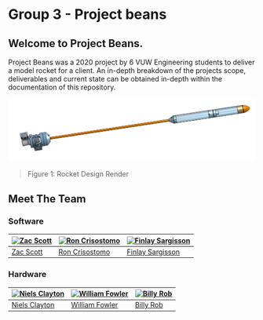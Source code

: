 # Group 3 - Project beans

## Welcome to Project Beans.

Project Beans was a 2020 project by 6 VUW Engineering students to
deliver a model rocket for a client. An in-depth breakdown of the
projects scope, deliverables and current state can be obtained in-depth
within the documentation of this repository.

![Rocket Design](hardware_package/prototyping/rocket_body/combined_3d_model/gimbal_p3_added.PNG)

> Figure 1: Rocket Design Render

## Meet The Team

### Software

| [![Zac Scott](https://avatars2.githubusercontent.com/u/38968222?s=460&u=3ec9a0cd3fa38a006cbc7e9d8014d05e609fa5f5&v=4)](https://gitlab.ecs.vuw.ac.nz/scottzach1) | [![Ron Crisostomo](https://avatars0.githubusercontent.com/u/37648842?s=460&v=4)](https://github.com/crisosron) | [![Finlay Sargisson](https://avatars3.githubusercontent.com/u/54577289?s=460&v=4)](https://github.com/sarrgi) |
|:----------------------------------------------------------------------------------------------------------------------------------------------------------------|:---------------------------------------------------------------------------------------------------------------|:--------------------------------------------------------------------------------------------------------------|
| [Zac Scott](https://github.com/scottzach1)                                                                                                                      | [Ron Crisostomo](https://github.com/crisosron)                                                                 | [Finlay Sargisson](https://github.com/sarrgi)                                                                 |

### Hardware

| [![Niels Clayton](https://avatars3.githubusercontent.com/u/38965129?s=460&u=18c341958f1783e400c6fdeed00db8cc31daa547&v=4)](https://github.com/Niels-Clayton) | [![William Fowler](https://avatars0.githubusercontent.com/u/38898204?s=460&v=4)](https://github.com/Will-Fowler) | [![Billy Rob](https://secure.gravatar.com/avatar/d3de6485fd46fb86a7c7674733f30206?s=452&d=identicon)](https://gitlab.ecs.vuw.ac.nz/robbbill) |
|:-------------------------------------------------------------------------------------------------------------------------------------------------------------|:-----------------------------------------------------------------------------------------------------------------|:---------------------------------------------------------------------------------------------------------------------------------------------|
| [Niels Clayton](https://github.com/Niels-Clayton)                                                                                                            | [William Fowler](https://github.com/Will-Fowler)                                                                 | [Billy Rob](https://gitlab.ecs.vuw.ac.nz/robbbill)                                                                                           |

